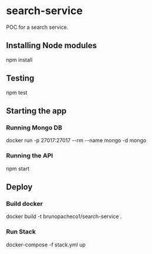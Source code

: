 # search-service
POC for a search service.

## Installing Node modules
npm install

## Testing
npm test

## Starting the app
### Running Mongo DB
docker run -p 27017:27017 --rm --name mongo -d mongo

### Running the API
npm start

## Deploy
### Build docker
docker build -t brunopacheco1/search-service .

### Run Stack
docker-compose -f stack.yml up